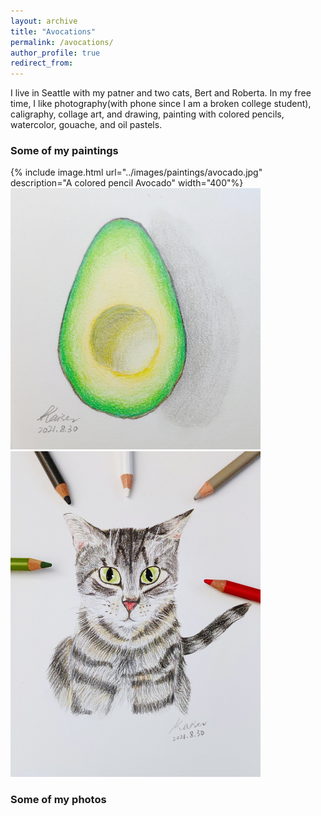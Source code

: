 ```yaml
---
layout: archive
title: "Avocations"
permalink: /avocations/
author_profile: true
redirect_from:
---
```

I live in Seattle with my patner and two cats, Bert and Roberta. In my free time, I like photography(with phone since I am a broken college student), caligraphy, collage art, and drawing, painting with colored pencils, watercolor, gouache, and oil pastels.
### Some of my paintings
{% include image.html url="../images/paintings/avocado.jpg" description="A colored pencil Avocado" width="400"%}
<img src="../images/paintings/avocado.jpg" alt="avocado" width="400"/>
<img src="../images/paintings/roberta.jpg" alt="roberta" width="400"/>

### Some of my photos